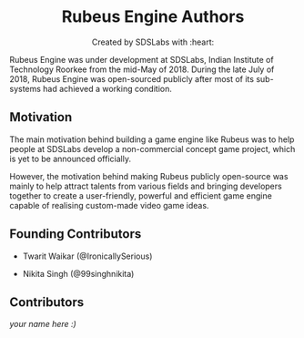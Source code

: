 <p>
<h1 align=center><strong>Rubeus Engine Authors</strong></h1>
<p/>

<p align=center>
Created by SDSLabs with :heart:
</p>
Rubeus Engine was under development at SDSLabs, Indian Institute of Technology Roorkee
from the mid-May of 2018. During the late July of 2018, Rubeus Engine was open-sourced
publicly after most of its sub-systems had achieved a working condition.

## Motivation
The main motivation behind building a game engine like Rubeus was to help people at
SDSLabs develop a non-commercial concept game project, which is yet to be announced
officially.

However, the motivation behind making Rubeus publicly open-source was mainly to help
attract talents from various fields and bringing developers together to create a user-friendly, powerful and efficient game engine capable of realising custom-made video game ideas.

## Founding Contributors
* Twarit Waikar (@IronicallySerious)

* Nikita Singh (@99singhnikita)

## Contributors
_your name here :)_
